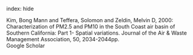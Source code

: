 index: hide

<div class="Citation">

  <div class="Citation-body">
    <div class="Citation-text">Kim, Bong Mann and Teffera, Solomon and Zeldin, Melvin D, 2000: Characterization of PM2.5 and PM10 in the South Coast air basin of Southern California: Part 1- Spatial variations. <span class="Article-journal">Journal of the Air & Waste Management Association, </span><span class="Article-volume">50, </span>2034-2044pp.</div>
    <div class="Citation-links">
      <div class="CitationLink" data-href="https://scholar.google.com/scholar?q=Characterization+of+PM2.5+and+PM10+in+the+South+Coast+air+basin+of+Southern+California%3A+Part+1-+Spatial+variations">
        <div class="CitationLink-icon CitationLink-Scholar"></div>
        <div class="CitationLink-text">Google Scholar</div>
      </div>
    </div>
  </div>
</div>


<div class="Citation-copy">

</div>